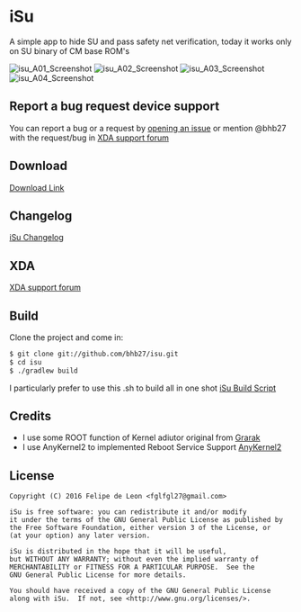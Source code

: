 # iSu

A simple app to hide SU and pass safety net verification, today it works only on SU binary of CM base ROM's

![isu_A01_Screenshot](https://raw.githubusercontent.com/bhb27/isu/master/screenshots/A01.png)
![isu_A02_Screenshot](https://raw.githubusercontent.com/bhb27/isu/master/screenshots/A02.png)
![isu_A03_Screenshot](https://raw.githubusercontent.com/bhb27/isu/master/screenshots/A03.png)
![isu_A04_Screenshot](https://raw.githubusercontent.com/bhb27/isu/master/screenshots/A04.png)

## Report a bug request device support

You can report a bug or a request by [opening an issue](https://github.com/bhb27/isu/issues/new) or
mention @bhb27 with the request/bug in [XDA support forum](http://forum.xda-developers.com/android/apps-games/isu-simple-app-to-deactivate-activate-t3478348)

## Download

 [Download Link](https://www.androidfilehost.com/?w=files&flid=120360)

## Changelog

 [iSu Changelog](https://github.com/bhb27/isu/wiki/Changelog)

## XDA

 [XDA support forum](http://forum.xda-developers.com/android/apps-games/isu-simple-app-to-deactivate-activate-t3478348)

## Build

Clone the project and come in:

``` bash
$ git clone git://github.com/bhb27/isu.git
$ cd isu
$ ./gradlew build
```

I particularly prefer to use this .sh to build all in one shot
 [iSu Build Script](https://github.com/bhb27/scripts/blob/master/build_scripts/build_Isu.sh)

## Credits

* I use some ROOT function of Kernel adiutor original from [Grarak](https://github.com/Grarak/KernelAdiutor)
* I use AnyKernel2 to implemented Reboot Service Support [AnyKernel2](https://github.com/osm0sis/AnyKernel2)

## License

    Copyright (C) 2016 Felipe de Leon <fglfgl27@gmail.com>
    
    iSu is free software: you can redistribute it and/or modify
    it under the terms of the GNU General Public License as published by
    the Free Software Foundation, either version 3 of the License, or
    (at your option) any later version.
    
    iSu is distributed in the hope that it will be useful,
    but WITHOUT ANY WARRANTY; without even the implied warranty of
    MERCHANTABILITY or FITNESS FOR A PARTICULAR PURPOSE.  See the
    GNU General Public License for more details.
    
    You should have received a copy of the GNU General Public License
    along with iSu.  If not, see <http://www.gnu.org/licenses/>.
